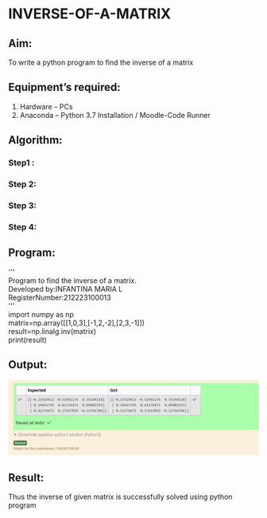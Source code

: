 # INVERSE-OF-A-MATRIX
## Aim:
To write a python program to find the inverse of a matrix
## Equipment’s required:
1. 	Hardware – PCs
2. 	Anaconda – Python 3.7 Installation / Moodle-Code Runner
## Algorithm:
### Step1 : 
### Step 2: 
### Step 3: 
### Step 4: 

## Program:
'''\
Program to find the inverse of a matrix.\
Developed by:INFANTINA MARIA L \
RegisterNumber:212223100013\
'''\
import numpy as np\
matrix=np.array([[1,0,3],[-1,2,-2],[2,3,-1]])\
result=np.linalg.inv(matrix)\
print(result)
## Output:
![alt text](<Screenshot 2024-04-10 231359.png>)
## Result:
Thus the inverse of given matrix is successfully solved using python program

